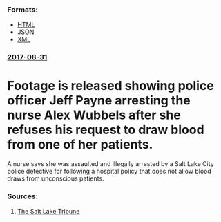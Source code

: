 
### Formats:

* [HTML](/news/2017/08/31/footage-is-released-showing-police-officer-jeff-payne-arresting-the-nurse-alex-wubbels-after-she-refuses-his-request-to-draw-blood-from-one.html)
* [JSON](/news/2017/08/31/footage-is-released-showing-police-officer-jeff-payne-arresting-the-nurse-alex-wubbels-after-she-refuses-his-request-to-draw-blood-from-one.json)
* [XML](/news/2017/08/31/footage-is-released-showing-police-officer-jeff-payne-arresting-the-nurse-alex-wubbels-after-she-refuses-his-request-to-draw-blood-from-one.xml)
### [2017-08-31](/news/2017/08/31/index.md)

# Footage is released showing police officer Jeff Payne arresting the nurse Alex Wubbels after she refuses his request to draw blood from one of her patients. 

A nurse says she was assaulted and illegally arrested by a Salt Lake City police detective for following a hospital policy that does not allow blood draws from unconscious patients.


### Sources:

1. [The Salt Lake Tribune](http://www.sltrib.com/news/2017/08/31/utah-nurse-arrested-after-complying-with-hospital-policy-that-bars-taking-blood-from-unconscious-victim/)
